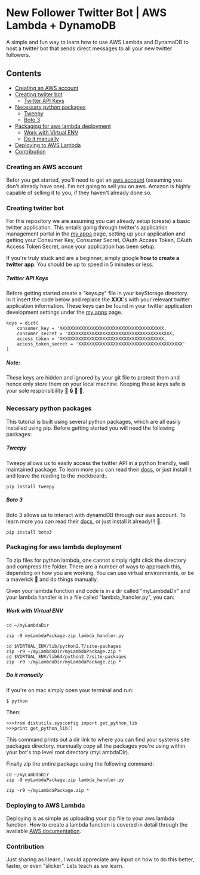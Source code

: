 # New Follower Twitter Bot | AWS Lambda + DynamoDB
A simple and fun way to learn how to use AWS Lambda and DynamoDB to host a twitter bot that sends direct messages to all your new twitter followers.

## Contents

- [Creating an AWS account](#creating-an-aws-account)
- [Creating twiiter bot](#creating-twiiter-bot)
	- [Twitter API Keys](#twitter-api-keys)
- [Necessary python packages](#necessary-python-packages)
	- [Tweepy](#tweepy)
	- [Boto 3](#boto-3)
- [Packaging for aws lambda deployment](#packaging-for-aws-lambda-deployment)
	- [Work with Virtual ENV](#work-with-virtual-env)
	- [Do it manually](#do-it-manually)
- [Deploying to AWS Lambda](#deploying-to-aws-lambda)
- [Contribution](#contribution)


### Creating an AWS account
Befor you get started, you'll need to get an [aws account](https://aws.amazon.com/) (assuming you don't already have one). I'm not going to sell you on aws. Amazon is highly capable of selling it to you, if they haven't already done so.

### Creating twiiter bot

For this repository we are assuming you can already setup (create) a basic twitter application. This entails going through twitter's application management portal in the [my apps](https://apps.twitter.com) page, setting up your application and getting your Consumer Key, Consumer Secret, OAuth Access Token, OAuth Access Token Secret, once your application has been setup.

If you're truly stuck and are a beginner, simply google **how to create a twitter app**. You should be up to speed in 5 minutes or less.

##### Twitter API Keys

Before getting started create a "keys.py" file in your keyStorage directory. In it insert the code below and replace the **XXX**'s with your relevant twitter application information. These keys can be found in your twitter application development settings under the [my apps](https://apps.twitter.com) page. 

```
keys = dict(
	consumer_key = 'XXXXXXXXXXXXXXXXXXXXXXXXXXXXXXXXXXXXXXX,
	consumer_secret = 'XXXXXXXXXXXXXXXXXXXXXXXXXXXXXXXXXXXXXXX,
	access_token = 'XXXXXXXXXXXXXXXXXXXXXXXXXXXXXXXXXXXXXXX,
	access_token_secret = 'XXXXXXXXXXXXXXXXXXXXXXXXXXXXXXXXXXXXXXX'
)
```

##### Note:
These keys are hidden and ignored by your git file to protect them and hence only store them on your local machine. Keeping these keys safe is your sole responsibility :cop: :lock: :running: :key:.

### Necessary python packages
This tutorial is built using several python packages, which are all easily installed using pip. Before getting started you will need the following packages:

##### Tweepy
Tweepy allows us to easily access the twitter API in a python friendly, well maintained package. To learn more you can read their [docs](http://docs.tweepy.org/en/v3.5.0/), or just install it and leave the reading to the :neckbeard:.

```
pip install tweepy
```

##### Boto 3
Boto 3 allows us to interact with dynamoDB through our aws account. To learn more you can read their [docs](http://boto3.readthedocs.io/en/latest/), or just install it already!!! :triumph:.

```
pip install boto3
```

### Packaging for aws lambda deployment
To zip files for python lambda, one cannot simply right click the directory and compress the folder. There are a number of ways to approach this, depending on how you are working. You can use virtual environments, or be a maverick :bow: and do things manually.

Given your lambda function and code is in a dir called "myLambdaDir" and your lambda handler is in a file called "lambda_handler.py", you can:

##### Work with Virtual ENV

```
cd ~/myLambdaDir

zip -9 myLambdaPackage.zip lambda_handler.py

cd $VIRTUAL_ENV/lib/python2.7/site-packages
zip -r9 ~/myLambdaDir/myLambdaPackage.zip *
cd $VIRTUAL_ENV/lib64/python2.7/site-packages
zip -r9 ~/myLambdaDir/myLambdaPackage.zip *
```

##### Do it manually
If you're on mac simply open your terminal and run:

```
$ python
```
Then:
```
>>>from distutils.sysconfig import get_python_lib
>>>print get_python_lib()
```

This command prints out a dir link to where you can find your systems site packages directory. mannually copy all the packages you're using within your bot's top level root directory (myLambdaDir).

Finally zip the entire package using the following command:

```
cd ~/myLambdaDir
zip -9 myLambdaPackage.zip lambda_handler.py

zip -r9 ~/myLambdaPackage.zip *
```
### Deploying to AWS Lambda
Deploying is as simple as uploading your zip file to your aws lambda function. How to create a lambda function is covered in detail through the available [AWS documentation](http://docs.aws.amazon.com/lambda/latest/dg/get-started-create-function.html).

### Contribution
Just sharing as I learn, I would appreciate any input on how to do this better, faster, or even "slicker". Lets teach as we learn.